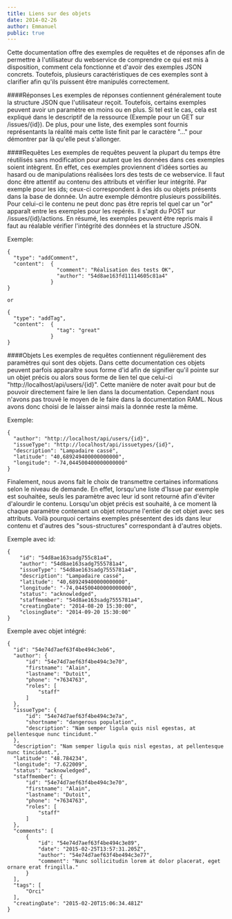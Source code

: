```yaml
---
title: Liens sur des objets
date: 2014-02-26
author: Emmanuel
public: true
---
```


Cette documentation offre des exemples de requêtes et de réponses afin de permettre à l'utilisateur du webservice de comprendre ce qui est mis à disposition, comment cela fonctionne et d'avoir des exemples JSON concrets. 
Toutefois, plusieurs caractéristiques de ces exemples sont à clarifier afin qu'ils puissent être manipulés correctement.

####Réponses
Les exemples de réponses contiennent généralement toute la structure JSON que l'utilisateur reçoit. Toutefois, certains exemples peuvent avoir un paramètre en moins ou en plus. Si tel est le cas, cela est expliqué dans le descriptif de la ressource (Exemple pour un GET sur /issues/{id}). De plus, pour une liste, des exemples sont fournis représentants la réalité mais cette liste finit par le caractère "..." pour démontrer par là qu'elle peut s'allonger.

 
####Requêtes
Les exemples de requêtes peuvent la plupart du temps être réutilisés sans modification pour autant que les données dans ces exemples soient intègrent. En effet, ces exemples proviennent d'idées sorties au hasard ou de manipulations réalisées lors des tests de ce webservice. Il faut donc être attentif au contenu des attributs et vérifier leur intégrité. Par exemple pour les ids; ceux-ci correspondent à des ids ou objets présents dans la base de donnée.
Un autre exemple démontre plusieurs possibilités. Pour celui-ci le contenu ne peut donc pas être repris tel quel car un "or" apparaît entre les exemples pour les repérés. Il s'agit du POST sur /issues/{id}/actions.
En résumé, les exemples peuvent être repris mais il faut au réalable vérifier l'intégrité des données et la structure JSON.

Exemple:
```
{
  "type": "addComment",
  "content":  {
                "comment": "Réalisation des tests OK", 
                "author": "54d8ae163fd11114605c81a4"
              }
}

or

{
  "type": "addTag",
  "content":  {
                "tag": "great"
              }
}
```
 
####Objets
Les exemples de requêtes contiennent régulièrement des paramètres qui sont des objets. Dans cette documentation ces objets peuvent parfois apparaître sous forme d'id afin de signifier qu'il pointe sur un objet précis ou alors sous forme de lien tel que celui-ci "http://localhost/api/users/{id}". Cette manière de noter avait pour but de pouvoir directement faire le lien dans la documentation. Cependant nous n'avons pas trouvé le moyen de le faire dans la documentation RAML. Nous avons donc choisi de le laisser ainsi mais la donnée reste la même.


Exemple:
```
{
  "author": "http://localhost/api/users/{id}",
  "issueType": "http://localhost/api/issuetypes/{id}",
  "description": "Lampadaire cassé",
  "latitude": "40,689249400000000000",
  "longitude": "-74,044500400000000000"
}
```

 
Finalement, nous avons fait le choix de transmettre certaines informations selon le niveau de demande. En effet, lorsqu'une liste d'Issue par exemple est souhaitée, seuls les paramètre avec leur id sont retourné afin d'éviter d'alourdir le contenu. Lorsqu'un objet précis est souhaité, à ce moment là chaque paramètre contenant un objet retourne l'entier de cet objet avec ses attributs. Voilà pourquoi certains exemples présentent des ids dans leur contenu et d'autres des "sous-structures" correspondant à d'autres objets.

Exemple avec id:
```
{
    "id": "54d8ae163sadg755c81a4",
    "author": "54d8ae163sadg7555781a4",
    "issueType": "54d8ae163sadg7555781a4",
    "description": "Lampadaire cassé",
    "latitude": "40,689249400000000000",
    "longitude": "-74,044500400000000000",
    "status": "acknowledged",
    "staffmember": "54d8ae163sadg7555781a4",
    "creatingDate": "2014-08-20 15:30:00",
    "closingDate": "2014-09-20 15:30:00"
}
```

 
Exemple avec objet intégré:
```
{
  "id": "54e74d7aef63f4be494c3eb6",
  "author": {
      "id": "54e74d7aef63f4be494c3e70",
      "firstname": "Alain",
      "lastname": "Dutoit",
      "phone": "+7634763",
      "roles": [
          "staff"
      ]
  },
  "issueType": {
      "id": "54e74d7aef63f4be494c3e7a",
      "shortname": "dangerous population",
      "description": "Nam semper ligula quis nisl egestas, at pellentesque nunc tincidunt."
  },
  "description": "Nam semper ligula quis nisl egestas, at pellentesque nunc tincidunt.",
  "latitude": "48.784234",
  "longitude": "7.622009",
  "status": "acknowledged",
  "staffmember": {
      "id": "54e74d7aef63f4be494c3e70",
      "firstname": "Alain",
      "lastname": "Dutoit",
      "phone": "+7634763",
      "roles": [
          "staff"
      ]
  },
  "comments": [
      {
          "id": "54e74d7aef63f4be494c3e89",
          "date": "2015-02-25T13:57:31.205Z",
          "author": "54e74d7aef63f4be494c3e77",
          "comment": "Nunc sollicitudin lorem at dolor placerat, eget ornare erat fringilla."
      }
  ],
  "tags": [
      "Orci"
  ],
  "creatingDate": "2015-02-20T15:06:34.481Z"
}
```
